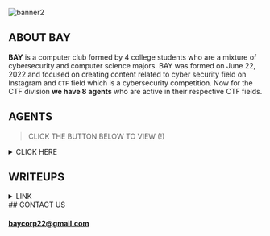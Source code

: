 <p align="center">

![banner2](https://user-images.githubusercontent.com/70703371/190202431-0d290b4a-e26e-41d9-983d-7643280f0712.png)

</p>

## ABOUT BAY

**BAY** is a computer club formed by 4 college students who are a mixture of cybersecurity and computer science majors. BAY was formed on June 22, 2022 and focused on creating content related to cyber security field on Instagram and  `CTF` field which is a cybersecurity competition. Now for the CTF division **we have 8 agents** who are active in their respective CTF fields.



## AGENTS

> CLICK THE BUTTON BELOW TO VIEW (!)
<details>

<summary> CLICK HERE </summary>
<br>  

|BAY - CTF DIVISION|
|:----------------:|  

|USERNAME|HELD STREAM|Profession(s)|
|:------:|:---------:|:--------:|
|[jon-brandy](https://github.com/jon-brandy)|Forensics - Binary Exploitation|College Student - Researcher|
|[Q](https://github.com/tkxldk)|Cryptography - Forensics|College Student - Designer|
|[RioFerdinand25](https://github.com/RioFerdinand25)|Forensics|College Student|
|[Antonyous10](https://github.com/Antonyous10)|Cryptography|College Student|
|[PlasmaRing](https://github.com/PlasmaRing)|Reverse Engineering - Cryptography|College Student - Entrepreneur|
|[stephanchandra](https://github.com/stephanchandra)|Binary Exploitation|College Student - Mentor|
|[SSV132](https://github.com/SSV132)|Forensics - Reverse Engineering|College Student - Web Developer|
|[ArkynGenics](https://github.com/ArkynGenics)|Web Exploitation|Web Developer - Pentester|

</details>



## WRITEUPS

<details>

<summary> LINK </summary>
<br>

|picoCTF|CTFLEARN|COMPFEST14HackerClass|
|:-----:|:------:|:-------------------:|
|[Click Here](https://github.com/Bread-Yolk/bayctfwu)|[Click Here](https://github.com/Bread-Yolk/ctflearnwu)|[Click Here](https://github.com/Bread-Yolk/compfest14hackerclass)|



</details>
## CONTACT US

#### baycorp22@gmail.com
